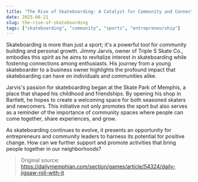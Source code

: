 ```yaml
---
title: "The Rise of Skateboarding: A Catalyst for Community and Connection"
date: 2025-08-21
slug: the-rise-of-skateboarding
tags: ["skateboarding", "community", "sports", "entrepreneurship"]
---
```

Skateboarding is more than just a sport; it's a powerful tool for community building and personal growth. Jimmy Jarvis, owner of Triple S Skate Co., embodies this spirit as he aims to revitalize interest in skateboarding while fostering connections among enthusiasts. His journey from a young skateboarder to a business owner highlights the profound impact that skateboarding can have on individuals and communities alike.

Jarvis's passion for skateboarding began at the Skate Park of Memphis, a place that shaped his childhood and friendships. By opening his shop in Bartlett, he hopes to create a welcoming space for both seasoned skaters and newcomers. This initiative not only promotes the sport but also serves as a reminder of the importance of community spaces where people can come together, share experiences, and grow.

As skateboarding continues to evolve, it presents an opportunity for entrepreneurs and community leaders to harness its potential for positive change. How can we further support and promote activities that bring people together in our neighborhoods?

> Original source: https://dailymemphian.com/section/games/article/54324/daily-jigsaw-roll-with-it